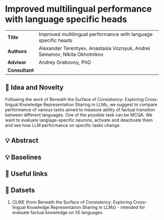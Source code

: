 # Improved multilingual performance with language specific heads

<table>
    <tr>
        <td align="left"> <b> Title </b> </td>
        <td> Improved multilingual performance with language specific heads </td>
    </tr>
    <tr>
        <td align="left"> <b> Authors </b> </td>
        <td> Alexander Terentyev, Anastasia Voznyuk, Andrei Semenov, Nikita Okhotnikov </td>
    </tr>
    <tr>
        <td align="left"> <b> Advisor </b> </td>
        <td> Andrey Grabovoy, PhD </td>
    </tr>
    <tr>
        <td align="left"> <b> Consultant </b> </td>
        <td> </td>
    </tr>
</table>

## 🔎 Idea and Novelty

Following the work of Beneath the Surface of Consistency: Exploring Cross-lingual Knowledge Representation Sharing in LLMs, we suggest to compare performance of various tasks aimed to measure ability of factual transition between different languages. One of the possible task can be MCQA. We want to evaluate langiage-specific neurons, activate and deactivate them and see how LLM performance on specific tasks change.


## 💡 Abstract

## 💡 Baselines

## 🔗 Useful links

## 📜 Datsets

1. CLIKE (from Beneath the Surface of Consistency: Exploring Cross-lingual Knowledge Representation Sharing in LLMs) - intended for evaluate factual knowledge on 35 languages

